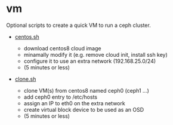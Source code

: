 # vm

Optional scripts to create a quick VM to run a ceph cluster.

- [centos.sh](centos.sh)
  - download centos8 cloud image
  - minamally modify it (e.g. remove cloud init, install ssh key)
  - configure it to use an extra network (192.168.25.0/24)
  - (5 minutes or less)

- [clone.sh](clone.sh)
  - clone VM(s) from centos8 named ceph0 (ceph1 ...)
  - add ceph0 entry to /etc/hosts
  - assign an IP to eth0 on the extra network
  - create virtual block device to be used as an OSD
  - (5 minutes or less)

